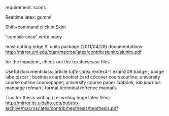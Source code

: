 requirement: scons

Realtime latex: gummi

Shift+command click in Skim

"compile once" write many

most cutting edge SI units package (2011/04/28)
documentations:
http://mirror.unl.edu/ctan/macros/latex/contrib/siunitx/siunitx.pdf


for the impatient, check out the texshowcase files

Useful documentclass:
article
*tufte-latex*
revtex4-1
exam209
badge ; badge labe
bizcar ; business card
booklet
card
cdcover
courseoutline; university course outline
coursepaper; university course paper
*labbook; lab journals*
manpage
refman ; format technical refrence manuals



Tips for thesis writing (i.e. writing huge latex files)
http://mirror.its.uidaho.edu/pub/tex-archive/macros/latex/contrib/hepthesis/hepthesis.pdf



